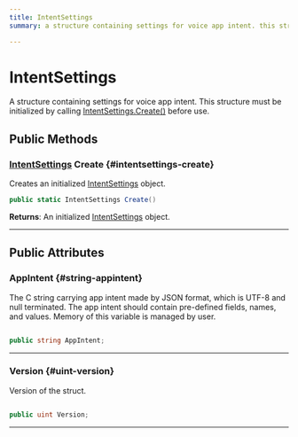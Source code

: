 ```yaml
---
title: IntentSettings
summary: a structure containing settings for voice app intent. this structure must be initialized by calling intentsettings.create before use. 

---
```


# IntentSettings




A structure containing settings for voice app intent. This structure must be initialized by calling [IntentSettings.Create()](/unity-api/api/UnityEngine.XR.MagicLeap/MLVoice/NativeBindings/UnityEngine.XR.MagicLeap.MLVoice.NativeBindings.IntentSettings.md#intentsettings-create) before use.   





## Public Methods

### [IntentSettings](/unity-api/api/UnityEngine.XR.MagicLeap/MLVoice/NativeBindings/UnityEngine.XR.MagicLeap.MLVoice.NativeBindings.IntentSettings.md) Create {#intentsettings-create}

Creates an initialized [IntentSettings](/unity-api/api/UnityEngine.XR.MagicLeap/MLVoice/NativeBindings/UnityEngine.XR.MagicLeap.MLVoice.NativeBindings.IntentSettings.md) object. 

```csharp
public static IntentSettings Create()
```






**Returns**: An initialized [IntentSettings](/unity-api/api/UnityEngine.XR.MagicLeap/MLVoice/NativeBindings/UnityEngine.XR.MagicLeap.MLVoice.NativeBindings.IntentSettings.md) object.



-----------

## Public Attributes

### AppIntent {#string-appintent}

The C string carrying app intent made by JSON format, which is UTF-8 and null terminated. The app intent should contain pre-defined fields, names, and values. Memory of this variable is managed by user. 

```csharp

public string AppIntent;

```






-----------

### Version {#uint-version}

Version of the struct. 

```csharp

public uint Version;

```






-----------

